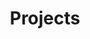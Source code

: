 ---
layout: work
title: Projects
slug: /projects
items:
  - title: <b>Drunk poker</b>
    image:
      src: /assets/img/projects/drunkpoker.png
      alt: drunkpoker
    description: We spent quite a lot of time on zoom with my friends during the 2020 lockdown. As it is tradition in the french engineering schools, we played drinking games. <a href="https://drunkpoker.herokuapp.com/">DrunkPoker</a> is an online drinking poker game, written in elm and python. If you prefer dry fun, it's also a good place to play poker with your friends.
  - title: <b>Cpp grep</b>
    image: 
      src: /assets/img/projects/cpp_grep.png
      alt: sand
    description: <a href=https://github.com/bkhant1/cpp_grep>Cpp grep</a> allows you to look for attributes in nested structures in just a function call. If you see nested classes and std containers as the file system, it's equivalent to <code>grep -R search_for in_directory</code>, but <code>search_for</code> is a predicate and <code>in_directory</code> your top level class. Very useful in tests for instance, because your tests become resilient to re-organising you class structure.
  - title: <b>The Sally-Anne experiment</b>
    image: 
      src: /assets/img/projects/sally_anne.png
      alt: sand
    description: The <a href=https://en.wikipedia.org/wiki/Sally%E2%80%93Anne_test>Sally-Anne test</a> is a psychological test to assess social cognitive abilities. Based on the design from my partner, researcher at UCL, I developed and deployed the Sally-Anne test online. Written in react and django.
---